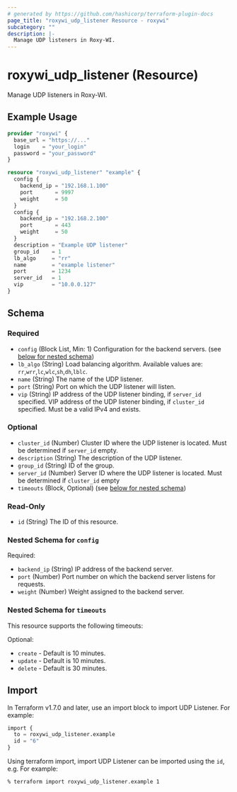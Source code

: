 ```yaml
---
# generated by https://github.com/hashicorp/terraform-plugin-docs
page_title: "roxywi_udp_listener Resource - roxywi"
subcategory: ""
description: |-
  Manage UDP listeners in Roxy-WI.
---
```


# roxywi_udp_listener (Resource)

Manage UDP listeners in Roxy-WI.

## Example Usage

```terraform
provider "roxywi" {
  base_url = "https://..."
  login    = "your_login"
  password = "your_password"
}

resource "roxywi_udp_listener" "example" {
  config {
    backend_ip = "192.168.1.100"
    port       = 9997
    weight     = 50
  }
  config {
    backend_ip = "192.168.2.100"
    port       = 443
    weight     = 50
  }
  description = "Example UDP listener"
  group_id    = 1
  lb_algo     = "rr"
  name        = "example listener"
  port        = 1234
  server_id   = 1
  vip         = "10.0.0.127"
}
```

## Schema

### Required

- `config` (Block List, Min: 1) Configuration for the backend servers. (see [below for nested schema](#nestedblock--config))
- `lb_algo` (String) Load balancing algorithm. Available values are: `rr`,`wrr`,`lc`,`wlc`,`sh`,`dh`,`lblc`.
- `name` (String) The name of the UDP listener.
- `port` (String) Port on which the UDP listener will listen.
- `vip` (String) IP address of the UDP listener binding, if `server_id` specified. VIP address of the UDP listener binding, if `cluster_id` specified. Must be a valid IPv4 and exists.

### Optional

- `cluster_id` (Number) Cluster ID where the UDP listener is located. Must be determined if `server_id` empty.
- `description` (String) The description of the UDP listener.
- `group_id` (String) ID of the group.
- `server_id` (Number) Server ID where the UDP listener is located. Must be determined if `cluster_id` empty
- `timeouts` (Block, Optional) (see [below for nested schema](#nestedblock--timeouts))

### Read-Only

- `id` (String) The ID of this resource.

<a id="nestedblock--config"></a>

### Nested Schema for `config`

Required:

- `backend_ip` (String) IP address of the backend server.
- `port` (Number) Port number on which the backend server listens for requests.
- `weight` (Number) Weight assigned to the backend server.

<a id="nestedblock--timeouts"></a>

### Nested Schema for `timeouts`

This resource supports the following timeouts:

Optional:

* `create` - Default is 10 minutes.
* `update` - Default is 10 minutes.
* `delete` - Default is 30 minutes.

## Import

In Terraform v1.7.0 and later, use an import block to import UDP Listener. For example:

```terraform
import {
  to = roxywi_udp_listener.example
  id = "6"
}
```

Using terraform import, import UDP Listener can be imported using the `id`, e.g. For example:

```shell
% terraform import roxywi_udp_listener.example 1
```